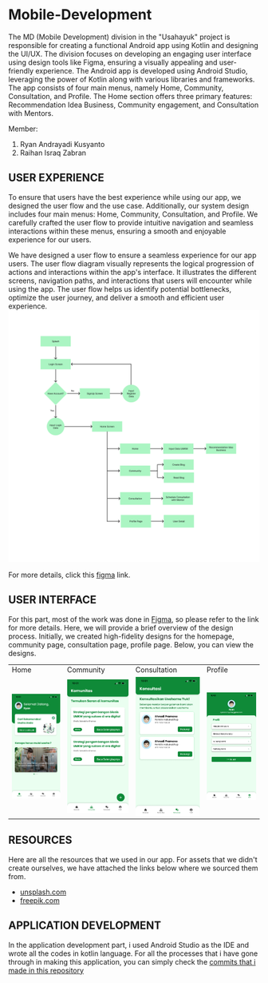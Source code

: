 # Mobile-Development

The MD (Mobile Development) division in the "Usahayuk" project is responsible for creating a functional Android app using Kotlin and designing the UI/UX. The division focuses on developing an engaging user interface using design tools like Figma, ensuring a visually appealing and user-friendly experience. The Android app is developed using Android Studio, leveraging the power of Kotlin along with various libraries and frameworks. The app consists of four main menus, namely Home, Community, Consultation, and Profile. The Home section offers three primary features: Recommendation Idea Business, Community engagement, and Consultation with Mentors.

Member:
1. Ryan Andrayadi Kusyanto
2. Raihan Israq Zabran
 
## USER EXPERIENCE
[figma-link]:https://www.figma.com/file/PaUNbuCLQB8XaMEetad0vx/Usaha-Yuk?type=design&node-id=1-2
To ensure that users have the best experience while using our app, we designed the user flow and the use case. Additionally, our system design includes four main menus: Home, Community, Consultation, and Profile. We carefully crafted the user flow to provide intuitive navigation and seamless interactions within these menus, ensuring a smooth and enjoyable experience for our users.

[userflow]:https://github.com/Usahayuk-Capstone-Project/Mobile-Development/blob/main/UI-UX/UserFlow/UserFlow.png
We have designed a user flow to ensure a seamless experience for our app users. The user flow diagram visually represents the logical progression of actions and interactions within the app's interface. It illustrates the different screens, navigation paths, and interactions that users will encounter while using the app. The user flow helps us identify potential bottlenecks, optimize the user journey, and deliver a smooth and efficient user experience.
![userflow][userflow]

For more details, click this [figma][figma-link] link.

## USER INTERFACE
For this part, most of the work was done in [Figma][figma-link], so please refer to the link for more details. Here, we will provide a brief overview of the design process. Initially, we created high-fidelity designs for the homepage, community page, consultation page, profile page. Below, you can view the designs.

 <table>
  <tr>
     <td>Home</td>
     <td>Community</td>
     <td>Consultation</td>
     <td>Profile</td>
  </tr>
  <tr>
    <td><img src=https://github.com/Usahayuk-Capstone-Project/Mobile-Development/blob/main/UI-UX/UI/Home.png width=250 ></td>
    <td><img src="https://github.com/Usahayuk-Capstone-Project/Mobile-Development/blob/main/UI-UX/UI/Community.png" width=250></td>
    <td><img src="https://github.com/Usahayuk-Capstone-Project/Mobile-Development/blob/main/UI-UX/UI/Consultation.png" width=250></td>
    <td><img src="https://github.com/Usahayuk-Capstone-Project/Mobile-Development/blob/main/UI-UX/UI/Profile.png" width=250></td>
  </tr>
 </table>

 
 ## RESOURCES
 Here are all the resources that we used in our app. For assets that we didn't create ourselves, we have attached the links below where we sourced them from.
- [unsplash.com](https://unsplash.com/)
- [freepik.com](https://www.freepik.com/home)


## APPLICATION DEVELOPMENT
In the application development part, i used Android Studio as the IDE and wrote all the codes in kotlin language. For all the processes that i have gone through in making this application, you can simply check the [commits that i made in this repository](https://github.com/Usahayuk-Capstone-Project/Mobile-Development/commits/main)
